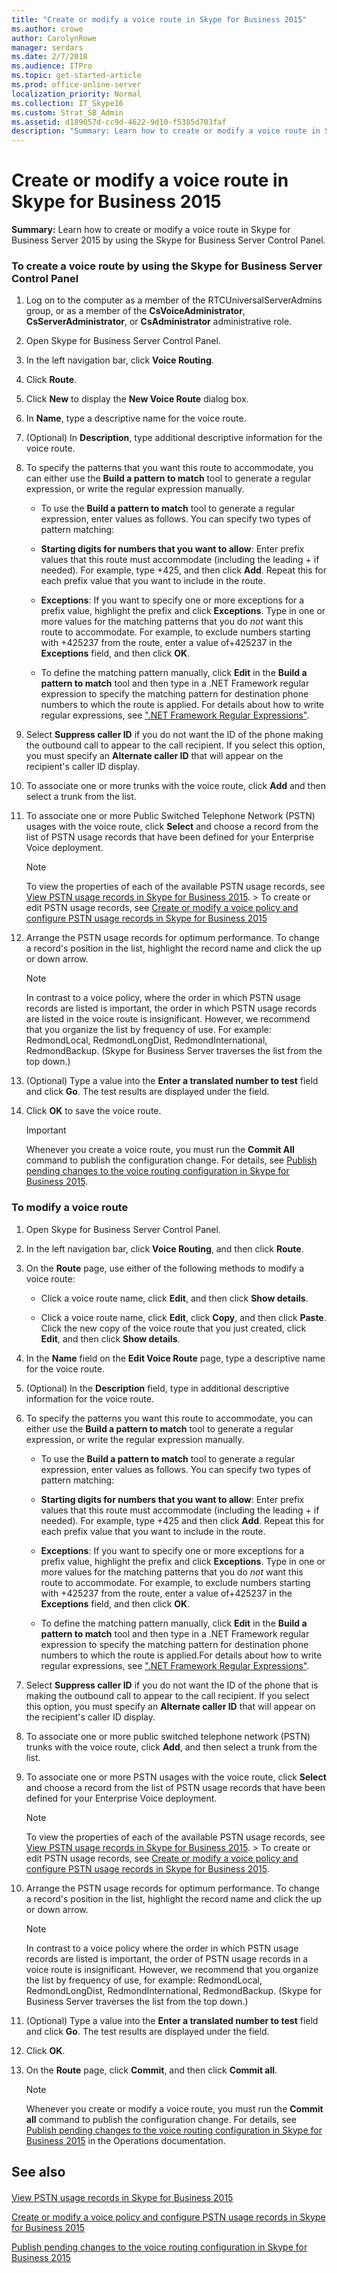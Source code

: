 ```yaml
---
title: "Create or modify a voice route in Skype for Business 2015"
ms.author: crowe
author: CarolynRowe
manager: serdars
ms.date: 2/7/2018
ms.audience: ITPro
ms.topic: get-started-article
ms.prod: office-online-server
localization_priority: Normal
ms.collection: IT_Skype16
ms.custom: Strat_SB_Admin
ms.assetid: d189057d-cc9d-4622-9d10-f5385d703faf
description: "Summary: Learn how to create or modify a voice route in Skype for Business Server 2015 by using the Skype for Business Server Control Panel."
---
```


# Create or modify a voice route in Skype for Business 2015
 
**Summary:** Learn how to create or modify a voice route in Skype for Business Server 2015 by using the Skype for Business Server Control Panel.
  
### To create a voice route by using the Skype for Business Server Control Panel

1. Log on to the computer as a member of the RTCUniversalServerAdmins group, or as a member of the **CsVoiceAdministrator**, **CsServerAdministrator**, or **CsAdministrator** administrative role.
    
2. Open Skype for Business Server Control Panel.
    
3. In the left navigation bar, click **Voice Routing**.
    
4. Click **Route**.
    
5. Click **New** to display the **New Voice Route** dialog box.
    
6. In **Name**, type a descriptive name for the voice route.
    
7. (Optional) In **Description**, type additional descriptive information for the voice route.
    
8. To specify the patterns that you want this route to accommodate, you can either use the **Build a pattern to match** tool to generate a regular expression, or write the regular expression manually.
    
   - To use the **Build a pattern to match** tool to generate a regular expression, enter values as follows. You can specify two types of pattern matching:
    
   - **Starting digits for numbers that you want to allow**: Enter prefix values that this route must accommodate (including the leading + if needed). For example, type +425, and then click **Add**. Repeat this for each prefix value that you want to include in the route.
    
   - **Exceptions**: If you want to specify one or more exceptions for a prefix value, highlight the prefix and click **Exceptions**. Type in one or more values for the matching patterns that you do  *not*  want this route to accommodate. For example, to exclude numbers starting with +425237 from the route, enter a value of+425237 in the **Exceptions** field, and then click **OK**.
    
   - To define the matching pattern manually, click **Edit** in the **Build a pattern to match** tool and then type in a .NET Framework regular expression to specify the matching pattern for destination phone numbers to which the route is applied. For details about how to write regular expressions, see [".NET Framework Regular Expressions"](https://go.microsoft.com/fwlink/p/?linkId=140927). 
    
9. Select **Suppress caller ID** if you do not want the ID of the phone making the outbound call to appear to the call recipient. If you select this option, you must specify an **Alternate caller ID** that will appear on the recipient's caller ID display.
    
10. To associate one or more trunks with the voice route, click **Add** and then select a trunk from the list.
    
11. To associate one or more Public Switched Telephone Network (PSTN) usages with the voice route, click **Select** and choose a record from the list of PSTN usage records that have been defined for your Enterprise Voice deployment.
    
    > [!NOTE]
    > To view the properties of each of the available PSTN usage records, see [View PSTN usage records in Skype for Business 2015](view-pstn-usage-records.md). > To create or edit PSTN usage records, see [Create or modify a voice policy and configure PSTN usage records in Skype for Business 2015](voice-policy-and-pstn-usage-records.md)
  
12. Arrange the PSTN usage records for optimum performance. To change a record's position in the list, highlight the record name and click the up or down arrow.
    
    > [!NOTE]
    > In contrast to a voice policy, where the order in which PSTN usage records are listed is important, the order in which PSTN usage records are listed in the voice route is insignificant. However, we recommend that you organize the list by frequency of use. For example: RedmondLocal, RedmondLongDist, RedmondInternational, RedmondBackup. (Skype for Business Server traverses the list from the top down.) 
  
13. (Optional) Type a value into the **Enter a translated number to test** field and click **Go**. The test results are displayed under the field.
    
14. Click **OK** to save the voice route.
    
    > [!IMPORTANT]
    > Whenever you create a voice route, you must run the **Commit All** command to publish the configuration change. For details, see [Publish pending changes to the voice routing configuration in Skype for Business 2015](voice-route-config-changes.md). 
  
### To modify a voice route

1. Open Skype for Business Server Control Panel.
    
2. In the left navigation bar, click **Voice Routing**, and then click **Route**.
    
3. On the **Route** page, use either of the following methods to modify a voice route:
    
   - Click a voice route name, click **Edit**, and then click **Show details**.
    
   - Click a voice route name, click **Edit**, click **Copy**, and then click **Paste**. Click the new copy of the voice route that you just created, click **Edit**, and then click **Show details**.
    
4. In the **Name** field on the **Edit Voice Route** page, type a descriptive name for the voice route.
    
5. (Optional) In the **Description** field, type in additional descriptive information for the voice route.
    
6. To specify the patterns you want this route to accommodate, you can either use the **Build a pattern to match** tool to generate a regular expression, or write the regular expression manually.
    
   - To use the **Build a pattern to match** tool to generate a regular expression, enter values as follows. You can specify two types of pattern matching:
    
   - **Starting digits for numbers that you want to allow**: Enter prefix values that this route must accommodate (including the leading + if needed). For example, type +425 and then click **Add**. Repeat this for each prefix value that you want to include in the route.
    
   - **Exceptions**: If you want to specify one or more exceptions for a prefix value, highlight the prefix and click **Exceptions**. Type in one or more values for the matching patterns that you do  *not*  want this route to accommodate. For example, to exclude numbers starting with +425237 from the route, enter a value of+425237 in the **Exceptions** field, and then click **OK**.
    
   - To define the matching pattern manually, click **Edit** in the **Build a pattern to match** tool and then type in a .NET Framework regular expression to specify the matching pattern for destination phone numbers to which the route is applied.For details about how to write regular expressions, see [".NET Framework Regular Expressions"](https://go.microsoft.com/fwlink/p/?linkId=140927). 
    
7. Select **Suppress caller ID** if you do not want the ID of the phone that is making the outbound call to appear to the call recipient. If you select this option, you must specify an **Alternate caller ID** that will appear on the recipient's caller ID display.
    
8. To associate one or more public switched telephone network (PSTN) trunks with the voice route, click **Add**, and then select a trunk from the list.
    
9. To associate one or more PSTN usages with the voice route, click **Select** and choose a record from the list of PSTN usage records that have been defined for your Enterprise Voice deployment.
    
    > [!NOTE]
    > To view the properties of each of the available PSTN usage records, see [View PSTN usage records in Skype for Business 2015](view-pstn-usage-records.md). > To create or edit PSTN usage records, see [Create or modify a voice policy and configure PSTN usage records in Skype for Business 2015](voice-policy-and-pstn-usage-records.md). 
  
10. Arrange the PSTN usage records for optimum performance. To change a record's position in the list, highlight the record name and click the up or down arrow.
    
    > [!NOTE]
    > In contrast to a voice policy where the order in which PSTN usage records are listed is important, the order of PSTN usage records in a voice route is insignificant. However, we recommend that you organize the list by frequency of use, for example: RedmondLocal, RedmondLongDist, RedmondInternational, RedmondBackup. (Skype for Business Server traverses the list from the top down.) 
  
11. (Optional) Type a value into the **Enter a translated number to test** field and click **Go**. The test results are displayed under the field.
    
12. Click **OK**.
    
13. On the **Route** page, click **Commit**, and then click **Commit all**. 
    
    > [!NOTE]
    > Whenever you create or modify a voice route, you must run the **Commit all** command to publish the configuration change. For details, see [Publish pending changes to the voice routing configuration in Skype for Business 2015](voice-route-config-changes.md) in the Operations documentation.
  
## See also

#### 

[View PSTN usage records in Skype for Business 2015](view-pstn-usage-records.md)
  
[Create or modify a voice policy and configure PSTN usage records in Skype for Business 2015](voice-policy-and-pstn-usage-records.md)
  
[Publish pending changes to the voice routing configuration in Skype for Business 2015](voice-route-config-changes.md)

